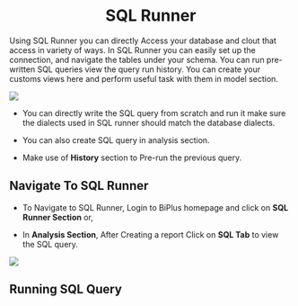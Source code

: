 

<center><h1>SQL Runner </h1></center>

Using SQL Runner you can directly Access your database and clout that access in variety of ways. In SQL Runner you can easily set up the connection, and navigate the tables under your schema. You can run pre-written SQL queries view the query run history. You can create your customs views here and perform useful task with them in model section.  

![
](https://raw.githubusercontent.com/sv18042016/fp1/532dd8b61e94d1e08fe0b89afa6a5961336e8ad2/images/sql_ru.png)

- You can directly write the SQL query from scratch and run it make sure the dialects used in SQL runner should match the database dialects. 

- You can also create SQL query in analysis section. 

- Make use of **History** section to Pre-run the previous query.

## Navigate To SQL Runner

- To Navigate to SQL Runner, Login to BiPlus homepage and click on **SQL Runner Section** or,

- In **Analysis Section**, After Creating a report Click on **SQL Tab** to view the SQL query.

![
](https://raw.githubusercontent.com/sv18042016/fp1/8301318bea750b7d048df7f5a8e06607d216dce7/images/navigate_sql.png)

## Running SQL Query
 
<!--stackedit_data:
eyJoaXN0b3J5IjpbNTgzNDM5NjUyLDEwNzQyNzM1NTQsLTIwNz
I4OTQ2NzQsLTM5OTEzMjI5NywtODYwNjg0ODM3LC0yMDIwODMw
MzA5LC0xNTA0MzIyNDY5LDE1MzI2Nzc2MzAsMTQyNTE3NTUwNC
wtMTU4MzEyNTE4OF19
-->